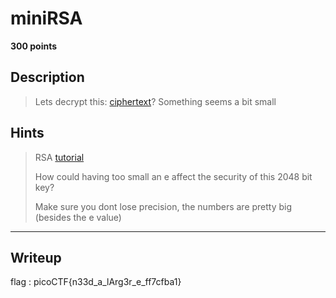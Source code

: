 # miniRSA
**300 points**
## Description
> Lets decrypt this: [ciphertext](ciphertext)? Something seems a bit small
## Hints
> RSA [tutorial](https://en.wikipedia.org/wiki/RSA_(cryptosystem))
> 
> How could having too small an e affect the security of this 2048 bit key?
> 
> Make sure you dont lose precision, the numbers are pretty big (besides the e value)
---
## Writeup

flag : picoCTF{n33d_a_lArg3r_e_ff7cfba1}